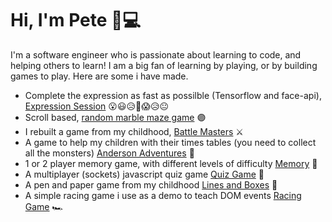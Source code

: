 # Hi, I'm Pete 👋💻

I'm a software engineer who is passionate about learning to code, and helping others to learn! I am a big fan of learning by playing, or by building games to play. Here are some i have made. 

- Complete the expression as fast as possilble (Tensorflow and face-api), <a href="https://expression-session.herokuapp.com/">Expression Session</a> 😮😃😥🤢😱😥😐
- Scroll based, <a href="https://hungry-allen-3ab3a5.netlify.app/">random marble maze game</a> 🟣
- I rebuilt a game from my childhood, <a href="https://jolly-khorana-77c4aa.netlify.app/">Battle Masters</a> ⚔️
- A game to help my children with their times tables (you need to collect all the monsters) <a href="https://onemanwenttomow.github.io/anderson-adventures/">Anderson Adventures</a> 🧮
- 1 or 2 player memory game, with different levels of difficulty <a href="https://reverent-payne-072e17.netlify.app/">Memory</a> 🧠
- A multiplayer (sockets) javascript quiz game <a href="https://sockets-quiz.herokuapp.com/">Quiz Game</a> 🙋
- A pen and paper game from my childhood <a href="https://onemanwenttomow.github.io/linesandboxes/">Lines and Boxes</a> 🔲
- A simple racing game i use as a demo to teach DOM events <a href="https://onemanwenttomow.github.io/dom-events-racing-example/">Racing Game</a> 🏎️ 

<!--
**onemanwenttomow/onemanwenttomow** is a ✨ _special_ ✨ repository because its `README.md` (this file) appears on your GitHub profile.

Here are some ideas to get you started:

- 🔭 I’m currently working on ...
- 🌱 I’m currently learning ...
- 👯 I’m looking to collaborate on ...
- 🤔 I’m looking for help with ...
- 💬 Ask me about ...
- 📫 How to reach me: ...
- 😄 Pronouns: ...
- ⚡ Fun fact: ...
-->
